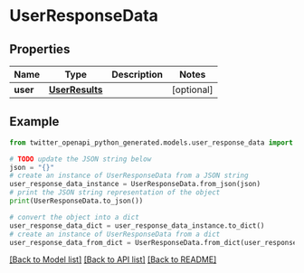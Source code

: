 # UserResponseData


## Properties

Name | Type | Description | Notes
------------ | ------------- | ------------- | -------------
**user** | [**UserResults**](UserResults.md) |  | [optional] 

## Example

```python
from twitter_openapi_python_generated.models.user_response_data import UserResponseData

# TODO update the JSON string below
json = "{}"
# create an instance of UserResponseData from a JSON string
user_response_data_instance = UserResponseData.from_json(json)
# print the JSON string representation of the object
print(UserResponseData.to_json())

# convert the object into a dict
user_response_data_dict = user_response_data_instance.to_dict()
# create an instance of UserResponseData from a dict
user_response_data_from_dict = UserResponseData.from_dict(user_response_data_dict)
```
[[Back to Model list]](../README.md#documentation-for-models) [[Back to API list]](../README.md#documentation-for-api-endpoints) [[Back to README]](../README.md)


